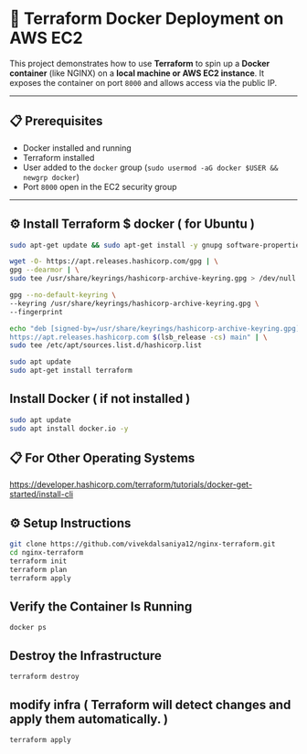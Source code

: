 # 🚀 Terraform Docker Deployment on AWS EC2

This project demonstrates how to use **Terraform** to spin up a **Docker container** (like NGINX) on a **local machine or AWS EC2 instance**. It exposes the container on port `8000` and allows access via the public IP.

---

## 📋 Prerequisites

- Docker installed and running
- Terraform installed
- User added to the `docker` group (`sudo usermod -aG docker $USER && newgrp docker`)
- Port `8000` open in the EC2 security group

---
## ⚙️ Install Terraform $ docker ( for Ubuntu )

```bash
sudo apt-get update && sudo apt-get install -y gnupg software-properties-common
```
```bash
wget -O- https://apt.releases.hashicorp.com/gpg | \
gpg --dearmor | \
sudo tee /usr/share/keyrings/hashicorp-archive-keyring.gpg > /dev/null
```
```bash
gpg --no-default-keyring \
--keyring /usr/share/keyrings/hashicorp-archive-keyring.gpg \
--fingerprint
```
```bash
echo "deb [signed-by=/usr/share/keyrings/hashicorp-archive-keyring.gpg] \
https://apt.releases.hashicorp.com $(lsb_release -cs) main" | \
sudo tee /etc/apt/sources.list.d/hashicorp.list
```
```bash
sudo apt update
sudo apt-get install terraform
```
## Install Docker ( if not installed )
```bash
sudo apt update
sudo apt install docker.io -y
```
## 📋 For Other Operating Systems
https://developer.hashicorp.com/terraform/tutorials/docker-get-started/install-cli

## ⚙️ Setup Instructions

```bash
git clone https://github.com/vivekdalsaniya12/nginx-terraform.git
cd nginx-terraform
terraform init
terraform plan
terraform apply
```
 
## Verify the Container Is Running

`docker ps`


## Destroy the Infrastructure

`terraform destroy`

## modify infra ( Terraform will detect changes and apply them automatically. )

`terraform apply`
